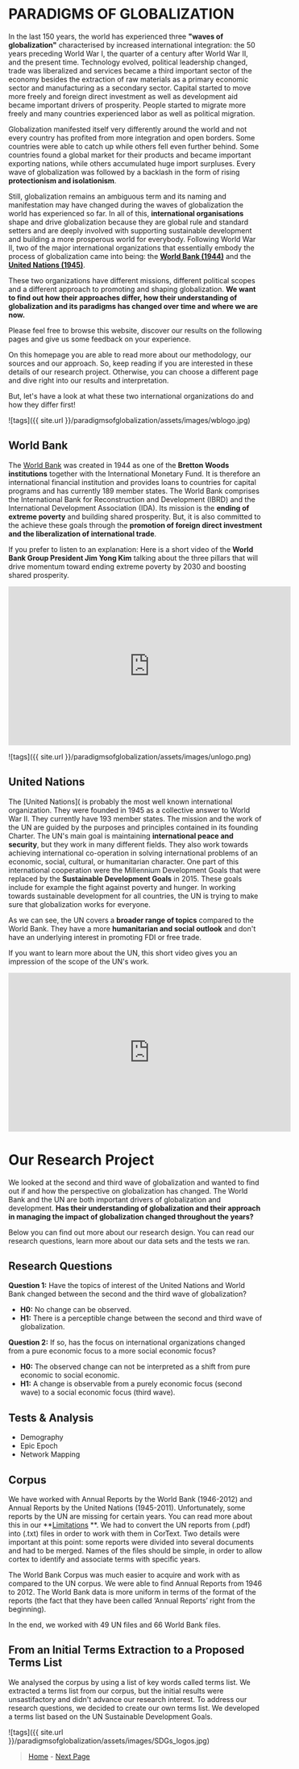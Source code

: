# **PARADIGMS OF GLOBALIZATION**

In the last 150 years, the world has experienced three **"waves of globalization"** characterised by increased international integration: the 50 years preceding World War I, the quarter of a century after World War II, and the present time. Technology evolved, political leadership changed, trade was liberalized and services became a third important sector of the economy besides the extraction of raw materials as a primary economic sector and manufacturing as a secondary sector. Capital started to move more freely and foreign direct investment as well as development aid became important drivers of prosperity. People started to migrate more freely and many countries experienced labor as well as political migration.

Globalization manifested itself very differently around the world and not every country has profited from more integration and open borders. Some countries were able to catch up while others fell even further behind. Some countries found a global market for their products and became important exporting nations, while others accumulated huge import surpluses. Every wave of globalization was followed by a backlash in the form of rising **protectionism and isolationism**.

Still, globalization remains an ambiguous term and its naming and manifestation may have changed during the waves of globalization the world has experienced so far. In all of this, **international organisations** shape and drive globalization because they are global rule and standard setters and are deeply involved with supporting sustainable development and building a more prosperous world for everybody. Following World War II, two of the major international organizations that essentially embody the process of globalization came into being: the **[World Bank (1944)](http://www.worldbank.org/en/who-we-are)** and the **[United Nations (1945)](http://www.un.org/en/about-un/index.html)**.




These two organizations have different missions, different political scopes and a different approach to promoting and shaping globalization. **We want to find out how their approaches differ, how their understanding of globalization and its paradigms has changed over time and where we are now.**

Please feel free to browse this website, discover our results on the following pages and give us some feedback on your experience.

On this homepage you are able to read more about our methodology, our sources and our approach. So, keep reading if you are interested in these details of our research project. Otherwise, you can choose a different page and dive right into our results and interpretation. 

But, let's have a look at what these two international organizations do and how they differ first!



![tags]({{ site.url }}/paradigmsofglobalization/assets/images/wblogo.jpg)


## **World Bank**

The [World Bank](http://www.worldbank.org/) was created in 1944 as one of the **Bretton Woods institutions** together with the International Monetary Fund. It is therefore an international financial institution and provides loans to countries for capital programs and has currently 189 member states. The World Bank comprises the International Bank for Reconstruction and Development (IBRD) and the International Development Association (IDA). Its mission is the **ending of extreme poverty** and building shared prosperity. But, it is also committed to the achieve these goals through the **promotion of foreign direct investment and the liberalization of international trade**.

If you prefer to listen to an explanation: Here is a short video of the **World Bank Group President Jim Yong Kim** talking about the three pillars that will drive momentum toward ending extreme poverty by 2030 and boosting shared prosperity.

<iframe width="560" height="315" src="https://www.youtube.com/embed/K21VDmQo8VI" frameborder="0" allowfullscreen></iframe>




![tags]({{ site.url }}/paradigmsofglobalization/assets/images/unlogo.png)



## **United Nations** 


The [United Nations]( is probably the most well known international organization. They were founded in 1945 as a collective answer to World War II. They currently have 193 member states. The mission and the work of the UN are guided by the purposes and principles contained in its founding Charter. The UN's main goal is maintaining **international peace and security**, but they work in many different fields. They also work towards achieving international co-operation in solving international problems of an economic, social, cultural, or humanitarian character. One part of this international cooperation were the Millennium Development Goals that were replaced by the **Sustainable Development Goals** in 2015. These goals include for example the fight against poverty and hunger. In working towards sustainable development for all countries, the UN is trying to make sure that globalization works for everyone.

As we can see, the UN covers a **broader range of topics** compared to the World Bank. They have a more **humanitarian and social outlook** and don't have an underlying interest in promoting FDI or free trade.

If you want to learn more about the UN, this short video gives you an impression of the scope of the UN's work.


<iframe width="560" height="315" src="https://www.youtube.com/embed/-Bq8KmhkUdE" frameborder="0" allowfullscreen></iframe>

# **Our Research Project**

We looked at the second and third wave of globalization and wanted to find out if and how the perspective on globalization has changed. The World Bank and the UN are both important drivers of globalization and development. **Has their understanding of globalization and their approach in managing the impact of globalization changed throughout the years?**

Below you can find out more about our research design. You can read our research questions, learn more about our data sets and the tests we ran.


## **Research Questions**

**Question 1:** Have the topics of interest of the United Nations and World Bank changed between the second and the third wave of globalization?
- **H0:** No change can be observed. 
- **H1:** There is a perceptible change between the second and third wave of globalization.

**Question 2:** If so, has the focus on international organizations changed from a pure economic focus to a more social economic focus? 
- **H0:** The observed change can not be interpreted as a shift from pure economic to social economic. 
- **H1:** A change is observable from a purely economic focus (second wave) to a social economic focus (third wave).

## **Tests & Analysis**

- Demography
- Epic Epoch
- Network Mapping


## **Corpus** 

We have worked with Annual Reports by the World Bank (1946-2012) and Annual Reports by the United Nations (1945-2011). Unfortunately, some reports by the UN are missing for certain years. You can read more about this in our **[Limitations](Limitations.md) **. We had to convert the UN reports from (.pdf) into (.txt) files in order to work with them in CorText.  Two details were important at this point: some reports were divided into several documents and had to be merged. Names of the files should be simple, in order to allow cortex to identify and associate terms with specific years. 

The World Bank Corpus was much easier to acquire and work with as compared to the UN corpus. We were able to find Annual Reports from  1946 to 2012. The World Bank data is more uniform in terms of the format of the reports (the fact that they have been called ‘Annual Reports’ right from the beginning).

In the end, we worked with 49 UN files and 66 World Bank files.

## From an Initial Terms Extraction to a Proposed Terms List

We analysed the corpus by using a list of key words called terms list. We extracted a terms list from our corpus, but the initial results were unsastifactory and didn't advance our research interest. To address our research questions, we decided to create our own terms list. We developed a terms list based on the UN Sustainable Development Goals.

![tags]({{ site.url }}/paradigmsofglobalization/assets/images/SDGs_logos.jpg)




> [Home](index.md) - [Next Page](Key_Words_Frequency.md)

